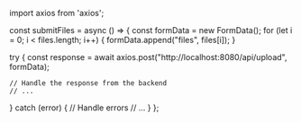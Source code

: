 import axios from 'axios';

const submitFiles = async () => {
  const formData = new FormData();
  for (let i = 0; i < files.length; i++) {
    formData.append("files", files[i]);
  }

  try {
    const response = await axios.post("http://localhost:8080/api/upload", formData);

    // Handle the response from the backend
    // ...
  } catch (error) {
    // Handle errors
    // ...
  }
};
